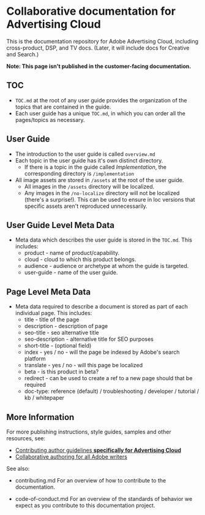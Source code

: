 # Collaborative documentation for Advertising Cloud


This is the documentation repository for Adobe Advertising Cloud, including cross-product, DSP, and TV docs. (Later, it will include docs for Creative and Search.)

**Note: This page isn't published in the customer-facing documentation.**

## TOC

+ `TOC.md` at the root of any user guide provides the organization of the topics that are contained in the guide. 
+ Each user guide has a unique `TOC.md`, in which you can order all the pages/topics as necessary.


## User Guide

+ The introduction to the user guide is called `overview.md`
+ Each topic in the user guide has it's own distinct directory.
    + If there is a topic in the guide called *Implementation*, the corresponding directory is `/implementation`
+ All image assets are stored in `/assets` at the root of the user guide.
    + All images in the `/assets` directory will be localized.
    + Any images in the `/no-localize` directory will not be localized (there's a surprise!). This can be used to ensure in loc versions that specific assets aren't reproduced unnecessarily.

## User Guide Level Meta Data

+ Meta data which describes the user guide is stored in the `TOC.md`. This includes:
    + product - name of product/capability.
    + cloud - cloud to which this product belongs.
    + audience - audience or archetype at whom the guide is targeted.
    + user-guide - name of the user guide.

## Page Level Meta Data

+ Meta data required to describe a document is stored as part of each individual page. This includes:
    + title - title of the page
    + description - description of page
    + seo-title - seo alternative title
    + seo-description - alternative title for SEO purposes
    + short-title - (optional field)
    + index - yes / no - will the page be indexed by Adobe's search platform
    + translate - yes / no - will this page be localized
    + beta - is this product in beta?
    + redirect - can be used to create a ref to a new page should that be required
    + doc-type: reference (default) / troubleshooting / developer / tutorial / kb / whitepaper
    
## More Information

For more publishing instructions, style guides, samples and other resources, see:

+ [Contributing author guidelines **specifically for Advertising Cloud**](https://wiki.corp.adobe.com/pages/viewpage.action?spaceKey=EfficientFrontier&title=Contributing+Author+Guidelines+for+Advertising+Cloud+Help)
+ [Collaborative authoring for all Adobe writers](https://docs.adobe.com/content/help/en/collaborative-doc-instructions/collaboration-guide/home.html)

See also:

+ contributing.md For an overview of how to contribute to the documentation.
<!-- * guidelines.md For an overview on what is expected in contributions and how to compose your documentation contributions. -->
+ code-of-conduct.md For an overview of the standards of behavior we expect as you contribute to this documentation project.

